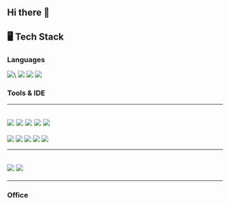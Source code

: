 ## Hi there 👋

<!--
**hyeokls/hyeokls** is a ✨ _special_ ✨ repository because its `README.md` (this file) appears on your GitHub profile.

Here are some ideas to get you started:

- 🔭 I’m currently working on ...
- 🌱 I’m currently learning ...
- 👯 I’m looking to collaborate on ...
- 🤔 I’m looking for help with ...
- 💬 Ask me about ...
- 📫 How to reach me: ...
- 😄 Pronouns: ...
- ⚡ Fun fact: ...
-->

## 🖥️ Tech Stack

### Languages
<img src="https://img.shields.io/badge/Python-3776AB?style=flat&logo=python&logoColor=white"/></a>\ 
<img src="https://img.shields.io/badge/C-00599C?style=flat-square&logo=c&logoColor=white"/></a>
<img src="https://img.shields.io/badge/Markdown-2D2D2D?flat-square&logo=markdown&logoColor=white"/></a>
<img src="https://img.shields.io/badge/Verilog-34495E?flat-square&logo=verilog&logoColor=white"/>
### Tools & IDE
---
<img src="https://img.shields.io/badge/GIT-E44C30?style=flat-square&logo=git&logoColor=white"/></a>
<img src="https://img.shields.io/badge/Vivado-2C3E50?style=flat-square&logo=Vivado&logoColor=white"/>
<img src="https://img.shields.io/badge/Vitis-34495E?style=flat-square&logo=Vitis&logoColor=white"/>
<img src="https://img.shields.io/badge/Arduino-00979D?style=flat-square&logo=Arduino&logoColor=white"/></a>
<img src="https://img.shields.io/badge/Raspberry%20Pi-A22846?style=flat-square&logo=Raspberry%20Pi&logoColor=white"/></a>
---
<img src="https://img.shields.io/badge/LTspice-800020?style=flat-square&logo=LTspice&logoColor=white"/></a>
<img src="https://img.shields.io/badge/Arduino_IDE-00979D?style=flat-square&logo=arduino&logoColor=white"/></a>
<img src="https://img.shields.io/badge/Colab-F9AB00?style=flat-square&logo=googlecolab&color=525252"/></a>
<img src="https://img.shields.io/badge/Synopsys-000000?&style=flat-square&logo=Synopsys&logoColor=white"/></a>
<img src="https://img.shields.io/badge/Visual_Studio_Code-0078D4?style=flat-square&logo=visual%20studio%20code&logoColor=white"/></a>

---

<img src="https://img.shields.io/badge/Windows-0078D6?style=flat-square&logo=windows&logoColor=white"/></a>
<img src="https://img.shields.io/badge/Linux-FCC624?style=flat-square&logo=linux&logoColor=black"/></a>
---
---
### Office 
